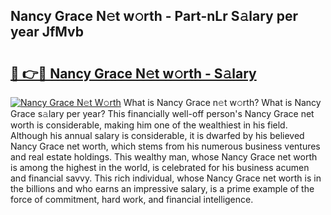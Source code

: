 ## Nancy Grace N𝚎t w𝚘rth - Part-nLr S𝚊lary per year JfMvb

# <h2><a href="http://gc0gc4.nevu.top/?p=Nancy+Grace">🔗 👉🔴 Nancy Grace N𝚎t w𝚘rth - S𝚊lary</a></h2>

[![Nancy Grace N𝚎t W𝚘rth](https://i.imgur.com/Oavwk0R.jpeg)](http://gc0gc4.nevu.top/?p=Nancy+Grace)
What is Nancy Grace n𝚎t w𝚘rth? What is Nancy Grace s𝚊lary per year?
This financially well-off person's Nancy Grace net worth is considerable, making him one of the wealthiest in his field. Although his annual salary is considerable, it is dwarfed by his believed Nancy Grace net worth, which stems from his numerous business ventures and real estate holdings. This wealthy man, whose Nancy Grace net worth is among the highest in the world, is celebrated for his business acumen and financial savvy. This rich individual, whose Nancy Grace net worth is in the billions and who earns an impressive salary, is a prime example of the force of commitment, hard work, and financial intelligence.
